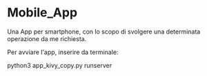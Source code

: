# Mobile_App
Una App per smartphone, con lo scopo di svolgere una determinata operazione da me richiesta.

Per avviare l'app, inserire da terminale:

python3 app_kivy_copy.py runserver
